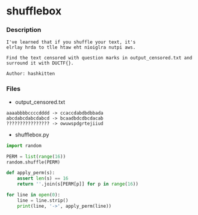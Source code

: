 # shufflebox

### Description

```
I've learned that if you shuffle your text, it's 
elrlay hrda to tlle htaw eht nioiglra nutpi aws.

Find the text censored with question marks in output_censored.txt and 
surround it with DUCTF{}.

Author: hashkitten

```

### Files&#x20;

* output\_censored.txt

```
aaaabbbbccccdddd -> ccaccdabdbdbbada
abcdabcdabcdabcd -> bcaadbdcdbcdacab
???????????????? -> owuwspdgrtejiiud
```

* shufflebox.py

```python
import random

PERM = list(range(16))
random.shuffle(PERM)

def apply_perm(s):
	assert len(s) == 16
	return ''.join(s[PERM[p]] for p in range(16))

for line in open(0):
	line = line.strip()
	print(line, '->', apply_perm(line))
```
